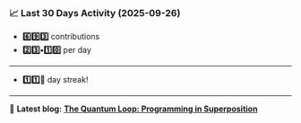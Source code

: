 <!--START_STATS-->
### 📈 Last 30 Days Activity (2025-09-26)  
- **6️⃣9️⃣3️⃣** contributions  
- **2️⃣3️⃣•1️⃣0️⃣** per day
---
- **1️⃣1️⃣🎱** day streak!
---
📝 **Latest blog:** [**The Quantum Loop: Programming in Superposition**](https://andriak.com/blog/quantum-loop)
<!--END_STATS-->
